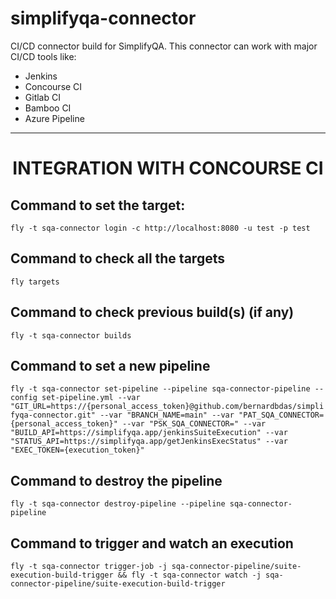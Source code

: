 # simplifyqa-connector
CI/CD connector build for SimplifyQA.
This connector can work with major CI/CD tools like:
  - Jenkins
  - Concourse CI
  - Gitlab CI
  - Bamboo CI
  - Azure Pipeline
<hr>                          
<h1 style="text-align: center;">INTEGRATION WITH CONCOURSE CI</h1>

## Command to set the target:
```fly -t sqa-connector login -c http://localhost:8080 -u test -p test```

## Command to check all the targets
```fly targets```

## Command to check previous build(s) (if any)
```fly -t sqa-connector builds```

## Command to set a new pipeline
```fly -t sqa-connector set-pipeline --pipeline sqa-connector-pipeline --config set-pipeline.yml --var "GIT_URL=https://{personal_access_token}@github.com/bernardbdas/simplifyqa-connector.git" --var "BRANCH_NAME=main" --var "PAT_SQA_CONNECTOR={personal_access_token}" --var "PSK_SQA_CONNECTOR=" --var "BUILD_API=https://simplifyqa.app/jenkinsSuiteExecution" --var "STATUS_API=https://simplifyqa.app/getJenkinsExecStatus" --var "EXEC_TOKEN={execution_token}"```

## Command to destroy the pipeline
```fly -t sqa-connector destroy-pipeline --pipeline sqa-connector-pipeline```

## Command to trigger and watch an execution
```fly -t sqa-connector trigger-job -j sqa-connector-pipeline/suite-execution-build-trigger && fly -t sqa-connector watch -j sqa-connector-pipeline/suite-execution-build-trigger```
